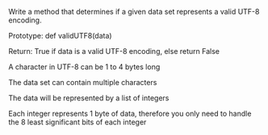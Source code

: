 Write a method that determines if a given data set represents a valid UTF-8 encoding.

Prototype: def validUTF8(data)

Return: True if data is a valid UTF-8 encoding, else return False

A character in UTF-8 can be 1 to 4 bytes long

The data set can contain multiple characters

The data will be represented by a list of integers

Each integer represents 1 byte of data, therefore you only need to handle the 8 least significant bits of each integer
